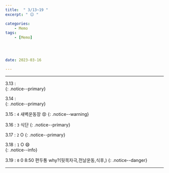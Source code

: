 ```yaml
---
title:  " 3/13~19 "
excerpt: " 😐 "

categories:
    - Memo
tags:
    - [Memo]



 
date: 2023-03-16

---
```

- - -
<!-- 약 -->
3.13 :  
{: .notice--primary}  

3.14 :  
{: .notice--primary}  

3.15 : `4` 새벽운동장  😡
{: .notice--warning}  

3.16 : `3` 식단
{: .notice--primary}  

3.17 : `2`  O
{: .notice--primary} 

3.18 : `1`  O 😄    
{: .notice--info} 

3.19 : `0`  0   8:50 편두통 why?(뒷목자극,전날운동,식후,)
{: .notice--danger}  


<!-- {: .notice}
{: .notice--primary}
{: .notice--info}
{: .notice--warning}
{: .notice--success}
{: .notice--danger} 
😄 😐 🙁 😡
-->
- - -